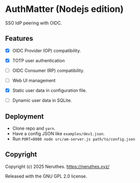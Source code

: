 # AuthMatter (Nodejs edition)

SSO IdP peering with OIDC.





## Features

- [x] OIDC Provider (OP) compatibility.
- [x] TOTP user authentication
- [ ] OIDC Consumer (RP) compatibility.
- [ ] Web UI management
- [x] Static user data in configuration file.
- [ ] Dynamic user data in SQLite.





## Deployment

- Clone repo and `yarn`.
- Have a config JSON like `examples/dev1.json`.
- Run `PORT=8080 node src/am-server.js path/to/config.json`






## Copyright

Copyright (c) 2025 Neruthes. https://neruthes.xyz/

Released with the GNU GPL 2.0 license.


